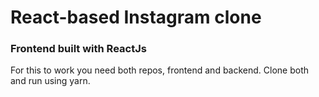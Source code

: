 # React-based Instagram clone
### Frontend built with ReactJs

For this to work you need both repos, frontend and backend.
Clone both and run using yarn.
